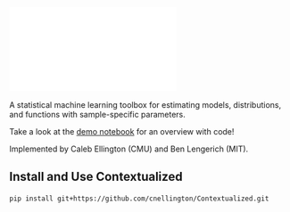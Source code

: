 ![Preview](contextualized_logo.pdf)

A statistical machine learning toolbox for estimating models, distributions, and functions with sample-specific parameters.

Take a look at the [demo notebook](experiments/simulation/cluster_demo.ipynb) for an overview with code!

Implemented by Caleb Ellington (CMU) and Ben Lengerich (MIT).

## Install and Use Contextualized
```
pip install git+https://github.com/cnellington/Contextualized.git
```

